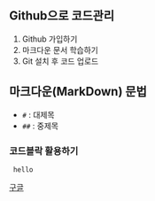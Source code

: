 ## Github으로 코드관리

1. Github 가입하기
2. 마크다운 문서 학습하기
3. Git 설치 후 코드 업로드



## 마크다운(MarkDown) 문법

- *`#`* : 대제목
- `##` : 중제목



### 코드블락 활용하기

<pre>
<code> hello</code></pre>



[ 구글](https://google.com)





















  